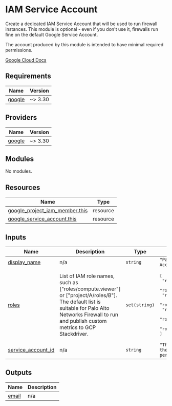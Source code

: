 # IAM Service Account

Create a dedicated IAM Service Account that will be used to run firewall instances.
This module is optional - even if you don't use it, firewalls run fine on the default Google Service Account.

The account produced by this module is intended to have minimal required permissions.

[Google Cloud Docs](https://cloud.google.com/compute/docs/access/create-enable-service-accounts-for-instances#best_practices)

<!-- BEGINNING OF PRE-COMMIT-TERRAFORM DOCS HOOK -->
## Requirements

| Name | Version |
|------|---------|
| <a name="requirement_google"></a> [google](#requirement\_google) | ~> 3.30 |

## Providers

| Name | Version |
|------|---------|
| <a name="provider_google"></a> [google](#provider\_google) | ~> 3.30 |

## Modules

No modules.

## Resources

| Name | Type |
|------|------|
| [google_project_iam_member.this](https://registry.terraform.io/providers/hashicorp/google/latest/docs/resources/project_iam_member) | resource |
| [google_service_account.this](https://registry.terraform.io/providers/hashicorp/google/latest/docs/resources/service_account) | resource |

## Inputs

| Name | Description | Type | Default | Required |
|------|-------------|------|---------|:--------:|
| <a name="input_display_name"></a> [display\_name](#input\_display\_name) | n/a | `string` | `"Palo Alto Networks Firewall Service Account"` | no |
| <a name="input_roles"></a> [roles](#input\_roles) | List of IAM role names, such as ["roles/compute.viewer"] or ["project/A/roles/B"]. The default list is suitable for Palo Alto Networks Firewall to run and publish custom metrics to GCP Stackdriver. | `set(string)` | <pre>[<br>  "roles/compute.networkViewer",<br>  "roles/logging.logWriter",<br>  "roles/monitoring.metricWriter",<br>  "roles/monitoring.viewer",<br>  "roles/viewer",<br>  "roles/stackdriver.accounts.viewer",<br>  "roles/stackdriver.resourceMetadata.writer"<br>]</pre> | no |
| <a name="input_service_account_id"></a> [service\_account\_id](#input\_service\_account\_id) | n/a | `string` | `"The google_service_account.account_id of the created IAM account, unique string per project."` | no |

## Outputs

| Name | Description |
|------|-------------|
| <a name="output_email"></a> [email](#output\_email) | n/a |
<!-- END OF PRE-COMMIT-TERRAFORM DOCS HOOK -->
